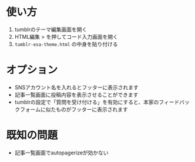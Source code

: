 # 使い方

1. tumblrのテーマ編集画面を開く
2. HTML編集 > を押してコード入力画面を開く
3. `tumblr-esa-theme.html` の中身を貼り付ける

# オプション
- SNSアカウント名を入れるとフッターに表示されます
- 記事一覧画面に投稿内容を表示させることができます
- tumblrの設定で「質問を受け付ける」を有効にすると、本家のフィードバックフォームに似たものがフッターに表示されます


# 既知の問題
- 記事一覧画面でautopagerizeが効かない
